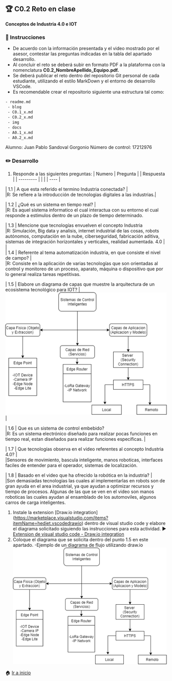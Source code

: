 ## :trophy: C0.2 Reto en clase
**Conceptos de Industria 4.0 e IOT**
### :blue_book: Instrucciones
- De acuerdo con la información presentada y el video mostrado por el
asesor, contestar las preguntas indicadas en la tabla del apartado
desarrollo.
- Al concluir el reto se deberá subir en formato PDF a la plataforma
con la nomenclatura **C0.2_NombreApellido_Equipo.pdf.**
- Se deberá publicar el reto dentro del repositorio Git personal de
cada estudiante, utilizando el estilo MarkDown y el entorno de
desarrollo VSCode.
- Es recomendable crear el repositorio siguiente una estructura tal
como:
```
- readme.md
 - blog
 - C0.1_x.md
 - C0.2_x.md
 - img
 - docs
 - A0.1_x.md
 - A0.2_x.md
```

Alumno: Juan Pablo Sandoval Gorgonio
Número de control: 17212976


### :pencil2: Desarrollo
1. Responde a las siguientes preguntas:
| Numero | Pregunta |
| Respuesta |
| --------- |  |  |
| ----      |

| 1.1 | A que esta referido el termino Industria conectada? |   
|R: Se refiere a la introducción de tecnologias digitales a las industrias.|

| 1.2 | ¿Qué es un sistema en tiempo real? |    
|R: Es aquel sistema informatico el cual interactua con su entorno el cual responde a estimulos dentro de un plazo de tiempo determinado. 

| 1.3 | Mencione que tecnologías envuelven el concepto Industria    
|R: Simulación, Big data y analisis, internet industrial de las cosas, robots autónomos, computación en la nube, ciberseguridad, fabricación aditiva, sistemas de integración horizontales y verticales, realidad aumentada.
4.0 | |     
| 1.4 | Referente al tema automatización industria, en que
consiste el nivel de campo? |   
|R: Consiste en la aplicación de varias tecnologías que son orientadas al control y monitoreo de un proceso, aparato, máquina o dispositivo que por lo general realiza tareas repetitivas.  

| 1.5 | Elabore un diagrama de capas que muestre la arquitectura
de un ecosistema tecnológico para IOT? |![DiagramadeFlujo](../img/Diagrama1.drawio.png)
|   

| 1.6 | Que es un sistema de control embebido?                     
|R: Es un sistema electrónico diseñado para realizar pocas funciones en tiempo real, estan diseñados para realizar funciones específicas. 
|

| 1.7 | Que tecnologías observa en el video referentes al
concepto Industria 4.0? |   
|Sensores de movimiento, bascula inteligente, manos roboticas, interfaces faciles de entender para el operador, sistemas de localización. 

| 1.8 | Basado en el video que ha ofrecido la robótica en la
industria? |    
|Son demasiadas tecnologias las cuales al implementarlas en robots son de gran ayuda en el area industrial, ya que ayudan a optimizar recursos y tiempo de procesos. Algunas de las que se ven en el video son manos roboticas las cuales ayudan al ensamblado de los automoviles, algunos carros de carga inteligentes.


1. Instale la extension [Draw.io integration]
(https://marketplace.visualstudio.com/items?itemName=hediet.vscodedrawio) dentro de visual studio code y elabore el diagrama solicitado
siguiendo las instrucciones para esta actividad.
 :arrow_forward: [Extension de visual studio code - Draw.io
integration](https://www.youtube.com/watch?v=Y47ZlxoDWNI)
3. Coloque el diagrama que se solicita dentro del punto 1.5 en este
apartado.
 -Ejemplo de un diagrama de flujo utilizando draw.io
![DiagramadeFlujo](../img/Diagrama1.drawio.png)

:house: [Ir a inicio](../docs/D0.1_FundamentosElectronicaBasica.md)

